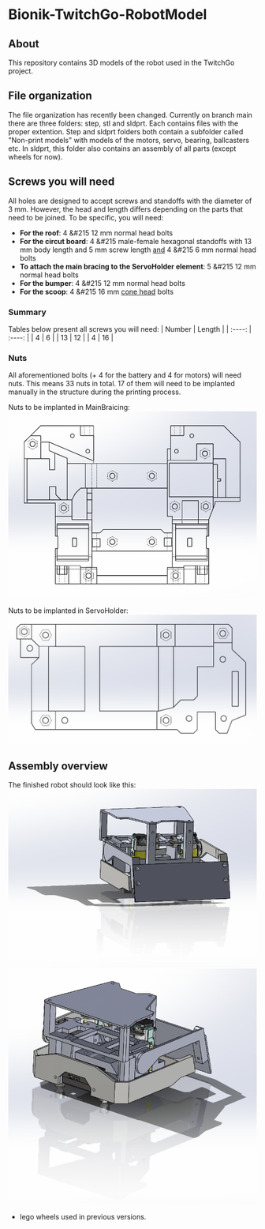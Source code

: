 # Bionik-TwitchGo-RobotModel

## About
This repository contains 3D models of the robot used in the TwitchGo project.

## File organization
The file organization has recently been changed. Currently on branch main there are three folders: step, stl and sldprt. Each contains files with the proper extention.
Step and sldprt folders both contain a subfolder called "Non-print models" with models of the motors, servo, bearing, ballcasters etc. In sldprt, this folder also contains an assembly of all parts (except wheels for now).

## Screws you will need
All holes are designed to accept screws and standoffs with the diameter of 3 mm. However, the head and length differs depending on the parts that need to be joined. To be specific, you will need:
- **For the roof**: 4 &#215 12 mm normal head bolts
- **For the circut board**: 4 &#215 male-female hexagonal standoffs with 13 mm body length and 5 mm screw length <u>and</u> 4 &#215 6 mm normal head bolts
- **To attach the main bracing to the ServoHolder element**: 5 &#215 12 mm normal head bolts
- **For the bumper**: 4 &#215 12 mm normal head bolts
- **For the scoop**: 4 &#215 16 mm <u>cone head</u> bolts

### Summary
Tables below present all screws you will need:
| Number | Length |
| :----: | :----: |
| 4      | 6      |
| 13     | 12     |
| 4      | 16     |

### Nuts
All aforementioned bolts (+ 4 for the battery and 4 for motors) will need nuts. This means 33 nuts in total. 17 of them will need to be implanted manually in the structure during the printing process.

Nuts to be implanted in MainBraicing:
![Alt text](<Zrzut ekranu 2023-11-25 130904.png>)

Nuts to be implanted in ServoHolder:
![Alt text](<Zrzut ekranu 2023-11-25 131046.png>)

## Assembly overview
The finished robot should look like this:
![Alt text](<Zrzut ekranu 2023-11-25 130742.png>)
![Alt text](<Zrzut ekranu 2023-11-25 130710.png>)
+ lego wheels used in previous versions.